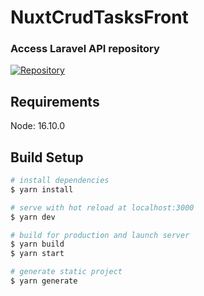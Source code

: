 # NuxtCrudTasksFront

### Access Laravel API repository 

[![Repository](https://img.shields.io/badge/Laravel-Backend-DD0031?style=for-the-badge&logo=laravel&logoColor=white)](https://github.com/wbilibio/laravel-crud-tasks-api)


## Requirements
Node: 16.10.0

## Build Setup

```bash
# install dependencies
$ yarn install

# serve with hot reload at localhost:3000
$ yarn dev

# build for production and launch server
$ yarn build
$ yarn start

# generate static project
$ yarn generate
```

